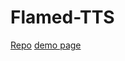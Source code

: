 # Flamed-TTS

<a href="https://github.com/flamed-tts/Flamed-TTS/">Repo</a>
<a href="https://flamed-tts.github.io/">demo page</a>
